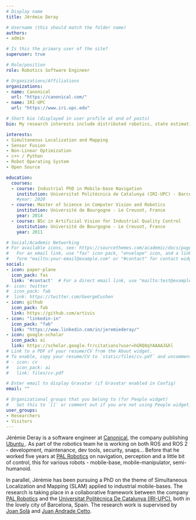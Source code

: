 ```yaml
---
# Display name
title: Jérémie Deray

# Username (this should match the folder name)
authors:
- admin

# Is this the primary user of the site?
superuser: true

# Role/position
role: Robotics Software Engineer

# Organizations/Affiliations
organizations:
- name: Canonical
  url: "https://canonical.com/"
- name: IRI-UPC
  url: "https://www.iri.upc.edu"

# Short bio (displayed in user profile at end of posts)
bio: My research interests include distributed robotics, state estimation, SLAM and related software.

interests:
- Simultaneous Localization and Mapping
- Sensor Fusion
- Non-Linear Optimization
- c++ / Python
- Robot Operating System
- Open Source

education:
  courses:
  - course: Industrial PhD in Mobile-base Navigation
    institution: Universitat Politècnica de Catalunya (IRI-UPC) - Barcelona, Spain
    #year: 2020
  - course: Master of Science in Computer Vision and Robotics
    institution: Université de Bourgogne - Le Creusot, France
    year: 2014
  - course: BSc in Artificial Vision for Industrial Quality Control
    institution: Université de Bourgogne - Le Creusot, France
    year: 2011

# Social/Academic Networking
# For available icons, see: https://sourcethemes.com/academic/docs/page-builder/#icons
#   For an email link, use "fas" icon pack, "envelope" icon, and a link in the
#   form "mailto:your-email@example.com" or "#contact" for contact widget.
social:
- icon: paper-plane
  icon_pack: fas
  link: '#contact'  # For a direct email link, use "mailto:test@example.org".
#- icon: twitter
#  icon_pack: fab
#  link: https://twitter.com/GeorgeCushen
- icon: github
  icon_pack: fab
  link: https://github.com/artivis
- icon: "linkedin-in"
  icon_pack: "fab"
  link: "https://www.linkedin.com/in/jeremiederay/"
- icon: google-scholar
  icon_pack: ai
  link: https://scholar.google.fr/citations?user=hGRQ8qYAAAAJ&hl
# Link to a PDF of your resume/CV from the About widget.
# To enable, copy your resume/CV to `static/files/cv.pdf` and uncomment the lines below.
# - icon: cv
#   icon_pack: ai
#   link: files/cv.pdf

# Enter email to display Gravatar (if Gravatar enabled in Config)
email: ""

# Organizational groups that you belong to (for People widget)
#   Set this to `[]` or comment out if you are not using People widget.
user_groups:
- Researchers
- Visitors
---
```


Jérémie Deray is a software engineer at
[Canonical](https://canonical.com/),
the company publishing [Ubuntu&#160;<i class="fab fa-ubuntu"></i>](https://ubuntu.com/).
As part of the robotics team he is working on both ROS and ROS 2 -
development, maintenance, dev tools, security, snaps...
Before that he worked five years at
[PAL Robotics](https://pal-robotics.com/en/home/) on navigation,
perception and a little bit of control, this for various robots -
mobile-base, mobile-manipulator, semi-humanoid.

In parallel, Jérémie has been pursuing a PhD on the theme of
Simultaneous Localization and Mapping (SLAM)
applied to industrial mobile-bases. The research is taking place in a collaborative framework
between the company [PAL Robotics](https://pal-robotics.com/en/home/) and
the [Universitat Politècnica De Catalunya (IRI-UPC)](https://www.iri.upc.edu/),
both in the lovely city of Barcelona, Spain.
The research work is supervised by [Joan Solà](http://www.joansola.eu/) and
[Juan Andrade Cetto](https://www.iri.upc.edu/staff/cetto).
